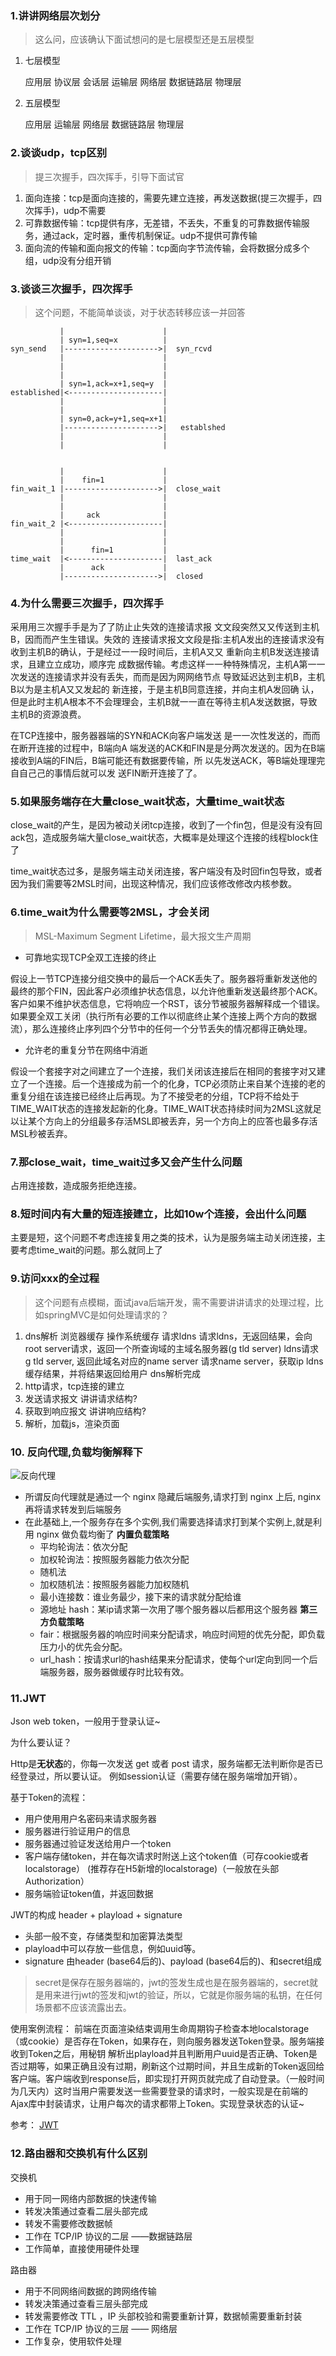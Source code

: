 ### 1.讲讲网络层次划分

> 这么问，应该确认下面试想问的是七层模型还是五层模型

1. 七层模型

   应用层 协议层 会话层 运输层 网络层 数据链路层 物理层

2. 五层模型

   应用层 运输层 网络层 数据链路层 物理层

### 2.谈谈udp，tcp区别
> 提三次握手，四次挥手，引导下面试官
1. 面向连接：tcp是面向连接的，需要先建立连接，再发送数据(提三次握手，四次挥手)，udp不需要
2. 可靠数据传输：tcp提供有序，无差错，不丢失，不重复的可靠数据传输服务，通过ack，定时器，重传机制保证。udp不提供可靠传输
3. 面向流的传输和面向报文的传输：tcp面向字节流传输，会将数据分成多个组，udp没有分组开销

### 3.谈谈三次握手，四次挥手
> 这个问题，不能简单谈谈，对于状态转移应该一并回答
```
           |                      |
           | syn=1,seq=x          |
syn_send   |--------------------->|  syn_rcvd
           |                      |
           |                      |
           |                      |
           | syn=1,ack=x+1,seq=y  |          
established|<---------------------|
           |                      |
           |                      |
           | syn=0,ack=y+1,seq=x+1|
           |--------------------->|   establshed
           |                      |
           |                      |
           
           
           |                      |
           |    fin=1             |
fin_wait_1 |--------------------->|  close_wait
           |                      |
           |                      |
           |     ack              |          
fin_wait_2 |<---------------------|   
           |                      |
           |                      |
           |      fin=1           |
time_wait  |<---------------------|  last_ack
           |      ack             |
           |--------------------->|  closed         
```

### 4.为什么需要三次握手，四次挥手
采⽤用三次握⼿手是为了了防⽌止失效的连接请求报 ⽂文段突然⼜又传送到主机B，因⽽而产⽣生错误。失效的 连接请求报⽂文段是指:主机A发出的连接请求没有 收到主机B的确认，于是经过⼀一段时间后，主机A⼜又 重新向主机B发送连接请求，且建⽴立成功，顺序完 成数据传输。考虑这样⼀一种特殊情况，主机A第⼀一 次发送的连接请求并没有丢失，⽽而是因为⽹网络节点 导致延迟达到主机B，主机B以为是主机A⼜又发起的 新连接，于是主机B同意连接，并向主机A发回确 认，但是此时主机A根本不不会理理会，主机B就⼀一直在等待主机A发送数据，导致主机B的资源浪费。



在TCP连接中，服务器器端的SYN和ACK向客户端发送 是⼀一次性发送的，⽽而在断开连接的过程中，B端向A 端发送的ACK和FIN是是分两次发送的。因为在B端 接收到A端的FIN后，B端可能还有数据要传输，所 以先发送ACK，等B端处理理完⾃自⼰己的事情后就可以发 送FIN断开连接了了。



### 5.如果服务端存在大量close_wait状态，大量time_wait状态
close_wait的产生，是因为被动关闭tcp连接，收到了一个fin包，但是没有没有回ack包，造成服务端大量close_wait状态，大概率是处理这个连接的线程block住了

time_wait状态过多，是服务端主动关闭连接，客户端没有及时回fin包导致，或者因为我们需要等2MSL时间，出现这种情况，我们应该修改修改内核参数。

### 6.time_wait为什么需要等2MSL，才会关闭
> MSL-Maximum Segment Lifetime，最大报文生产周期

* 可靠地实现TCP全双工连接的终止

假设上一节TCP连接分组交换中的最后一个ACK丢失了。服务器将重新发送他的最终的那个FIN，因此客户必须维护状态信息，以允许他重新发送最终那个ACK。客户如果不维护状态信息，它将响应一个RST，该分节被服务器解释成一个错误。如果要全双工关闭（执行所有必要的工作以彻底终止某个连接上两个方向的数据流），那么连接终止序列四个分节中的任何一个分节丢失的情况都得正确处理。

* 允许老的重复分节在网络中消逝

假设一个套接字对之间建立了一个连接，我们关闭该连接后在相同的套接字对又建立了一个连接。后一个连接成为前一个的化身，TCP必须防止来自某个连接的老的重复分组在该连接已经终止后再现。为了不接受老的分组，TCP将不给处于TIME_WAIT状态的连接发起新的化身。TIME_WAIT状态持续时间为2MSL这就足以让某个方向上的分组最多存活MSL即被丢弃，另一个方向上的应答也最多存活MSL秒被丢弃。



### 7.那close_wait，time_wait过多又会产生什么问题
占用连接数，造成服务拒绝连接。

### 8.短时间内有大量的短连接建立，比如10w个连接，会出什么问题
主要是短，这个问题不考虑连接复用之类的技术，认为是服务端主动关闭连接，主要考虑time_wait的问题。那么就同上了


### 9.访问xxx的全过程
> 这个问题有点模糊，面试java后端开发，需不需要讲讲请求的处理过程，比如springMVC是如何处理请求的？
1. dns解析
   浏览器缓存
   操作系统缓存
   请求ldns
   请求ldns，无返回结果，会向root server请求，返回一个所查询域的主域名服务器(g tld server)
   ldns请求 g tld server, 返回此域名对应的name server
   请求name server，获取ip
   ldns缓存结果，并将结果返回给用户
   dns解析完成
2. http请求，tcp连接的建立
3. 发送请求报文
   讲讲请求结构?
4. 获取到响应报文
   讲讲响应结构?
5. 解析，加载js，渲染页面

### 10. 反向代理,负载均衡解释下
![反向代理](https://ws1.sinaimg.cn/large/0069RVTdgy1ftudnx5jn1j30vb08fmxu.jpg)

* 所谓反向代理就是通过一个 nginx 隐藏后端服务,请求打到 nginx 上后, nginx 再将请求转发到后端服务
* 在此基础上,一个服务存在多个实例,我们需要选择请求打到某个实例上,就是利用 nginx 做负载均衡了
**内置负载策略**
  * 平均轮询法：依次分配
  * 加权轮询法：按照服务器能力依次分配
  * 随机法
  * 加权随机法：按照服务器能力加权随机
  * 最小连接数：谁业务最少，接下来的请求就分配给谁
  * 源地址 hash：某ip请求第一次用了哪个服务器以后都用这个服务器
**第三方负载策略**
  * fair：根据服务器的响应时间来分配请求，响应时间短的优先分配，即负载压力小的优先会分配。
  * url_hash：按请求url的hash结果来分配请求，使每个url定向到同一个后端服务器，服务器做缓存时比较有效。

### 11.JWT
Json web token，一般用于登录认证~

为什么要认证？

Http是**无状态**的，你每一次发送 get 或者 post 请求，服务端都无法判断你是否已经登录过，所以要认证。
例如session认证（需要存储在服务端增加开销）。

基于Token的流程：
- 用户使用用户名密码来请求服务器
- 服务器进行验证用户的信息
- 服务器通过验证发送给用户一个token
- 客户端存储token，并在每次请求时附送上这个token值（可存cookie或者localstorage） (推荐存在H5新增的localstorage)（一般放在头部Authorization）
- 服务端验证token值，并返回数据

JWT的构成 header + playload + signature
- 头部一般不变，存储类型和加密算法类型
- playload中可以存放一些信息，例如uuid等。
- signature 由header (base64后的)、payload (base64后的)、和secret组成

> secret是保存在服务器端的，jwt的签发生成也是在服务器端的，secret就是用来进行jwt的签发和jwt的验证，所以，它就是你服务端的私钥，在任何场景都不应该流露出去。

使用案例流程： 前端在页面渲染结束调用生命周期钩子检查本地localstorage（或cookie）是否存在Token，如果存在，则向服务器发送Token登录。服务端接收到Token之后，用秘钥 解析出playload并且判断用户uuid是否正确、Token是否过期等，如果正确且没有过期，刷新这个过期时间，并且生成新的Token返回给客户端。客户端收到response后，即实现打开网页就完成了自动登录。（一般时间为几天内）这时当用户需要发送一些需要登录的请求时，一般实现是在前端的Ajax库中封装请求，让用户每次的请求都带上Token。实现登录状态的认证~

参考：
[JWT](https://www.jianshu.com/p/576dbf44b2ae)


### 12.路由器和交换机有什么区别

交换机
- 用于同一网络内部数据的快速传输
- 转发决策通过查看二层头部完成
- 转发不需要修改数据帧
- 工作在 TCP/IP 协议的二层 ——数据链路层
- 工作简单，直接使用硬件处理

路由器
- 用于不同网络间数据的跨网络传输
- 转发决策通过查看三层头部完成
- 转发需要修改 TTL ，IP 头部校验和需要重新计算，数据帧需要重新封装
- 工作在 TCP/IP 协议的三层 —— 网络层
- 工作复杂，使用软件处理













